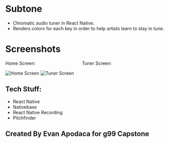 # Subtone
* Chromatic audio tuner in React Native.
* Renders colors for each key in order to help artists learn to stay in tune.

# Screenshots
Home Screen: &nbsp;&nbsp;&nbsp;&nbsp;&nbsp;&nbsp;&nbsp;&nbsp;&nbsp;&nbsp;&nbsp;&nbsp;&nbsp;&nbsp;&nbsp;&nbsp;&nbsp;&nbsp;&nbsp;&nbsp;&nbsp;&nbsp;&nbsp;&nbsp;&nbsp;&nbsp;&nbsp;&nbsp;&nbsp;&nbsp;&nbsp;&nbsp;&nbsp;&nbsp;&nbsp; Tuner Screen:

![Home Screen](http://i65.tinypic.com/xaunu8.png "Home Screen")
![Tuner Screen](http://i63.tinypic.com/34pj81g.png "Tuner Screen")

## Tech Stuff:
* React Native
* Nativebase
* React Native Recording
* Pitchfinder


## Created By Evan Apodaca for g99 Capstone